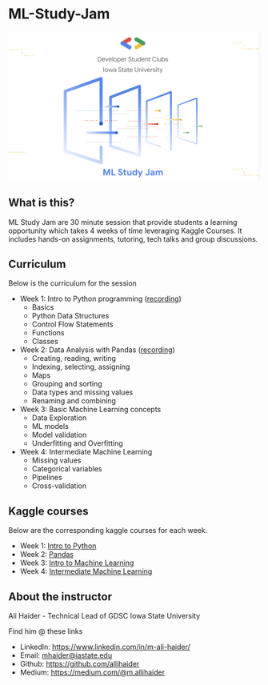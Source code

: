# ML-Study-Jam

![poster](poster.png)

## What is this?

ML Study Jam are 30 minute session that provide students a learning opportunity which takes 4 weeks of time leveraging Kaggle Courses. It includes hands-on assignments, tutoring, tech talks and group discussions.

## Curriculum

Below is the curriculum for the session

- Week 1: Intro to Python programming ([recording](https://www.loom.com/share/f910d0d9f414475a9490c47eea242959))
  - Basics
  - Python Data Structures
  - Control Flow Statements
  - Functions
  - Classes
- Week 2: Data Analysis with Pandas ([recording](https://www.loom.com/share/0c9267ac9752440d925e088f07c70153))
  - Creating, reading, writing
  - Indexing, selecting, assigning
  - Maps
  - Grouping and sorting
  - Data types and missing values
  - Renaming and combining
- Week 3: Basic Machine Learning concepts
  - Data Exploration
  - ML models
  - Model validation
  - Underfitting and Overfitting
- Week 4: Intermediate Machine Learning
  - Missing values
  - Categorical variables
  - Pipelines
  - Cross-validation

## Kaggle courses

Below are the corresponding kaggle courses for each week.

- Week 1: [Intro to Python](https://www.kaggle.com/learn/python)
- Week 2: [Pandas](https://www.kaggle.com/learn/pandas)
- Week 3: [Intro to Machine Learning](https://www.kaggle.com/learn/intro-to-machine-learning)
- Week 4: [Intermediate Machine Learning](https://www.kaggle.com/learn/intermediate-machine-learning)

## About the instructor

Ali Haider - Technical Lead of GDSC Iowa State University

Find him @ these links

- LinkedIn: https://www.linkedin.com/in/m-ali-haider/
- Email: mhaider@iastate.edu
- Github: https://github.com/allihaider
- Medium: https://medium.com/@m.allihaider
